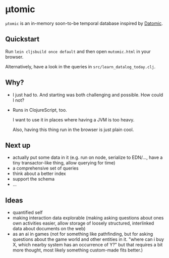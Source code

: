# µtomic

`µtomic` is an in-memory soon-to-be temporal database inspired by
[Datomic][].

## Quickstart

Run `lein cljsbuild once default` and then open `mutomic.html` in your browser.

Alternatively, have a look in the queries in `src/learn_datalog_today.clj`.

## Why?

* I just had to. And starting was both challenging and possible. How could I not?
* Runs in ClojureScript, too.

    I want to use it in places where having a JVM is too heavy.

    Also, having this thing run in the browser is just plain cool.

## Next up

* actually put some data in it (e.g. run on node, serialize to EDN/...,
    have a tiny transactor-like thing, allow querying for time)
* a comprehensive set of queries
* think about a better index
* support the schema
* ...

## Ideas

* quantified self
* making interaction data explorable (making asking questions about ones
    own activities easier, allow storage of loosely structured, interlinked
    data about documents on the web)
* as an ai in games (not for something like pathfinding, but for asking
    questions about the game world and other entities in it. "where can i
    buy X, which nearby system has an occurrence of Y?" but that requires
    a bit more thought, most likely something custom-made fits better.)

[Datomic]: http://datomic.com
